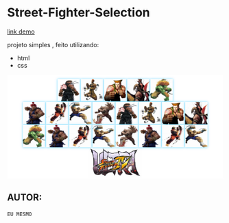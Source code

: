 Street-Fighter-Selection
============

[link demo](https://rodrigoanjos2004.github.io/Street-Fighter-Selection/)

projeto simples , feito utilizando:

  * html
  * css

![example image](https://github.com/RodrigoAnjos2004/Street-Fighter-Selection/blob/main/IMAGES/Capturar.PNG?raw=true)





AUTOR:
------------




~~~
EU MESMO
~~~



